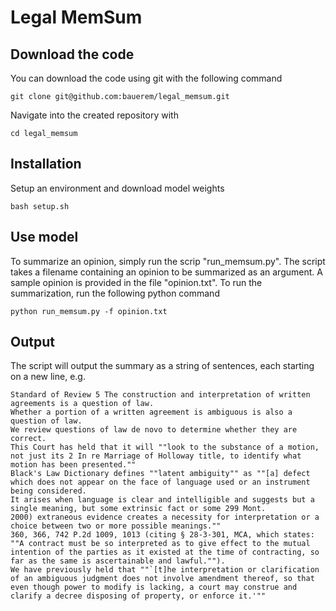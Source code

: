 # Legal MemSum

## Download the code

You can download the code using git with the following command

    git clone git@github.com:bauerem/legal_memsum.git

Navigate into the created repository with

    cd legal_memsum

## Installation

Setup an environment and download model weights

    bash setup.sh


## Use model

To summarize an opinion, simply run the scrip "run_memsum.py". The script takes a filename containing an opinion to be summarized as an argument. A sample opinion is provided in the file "opinion.txt". To run the summarization, run the following python command

    python run_memsum.py -f opinion.txt

## Output

The script will output the summary as a string of sentences, each starting on a new line, e.g.

    Standard of Review 5 The construction and interpretation of written agreements is a question of law.
    Whether a portion of a written agreement is ambiguous is also a question of law.
    We review questions of law de novo to determine whether they are correct.
    This Court has held that it will ""look to the substance of a motion, not just its 2 In re Marriage of Holloway title, to identify what motion has been presented.""
    Black's Law Dictionary defines ""latent ambiguity"" as ""[a] defect which does not appear on the face of language used or an instrument being considered.
    It arises when language is clear and intelligible and suggests but a single meaning, but some extrinsic fact or some 299 Mont.
    2000) extraneous evidence creates a necessity for interpretation or a choice between two or more possible meanings.""
    360, 366, 742 P.2d 1009, 1013 (citing § 28-3-301, MCA, which states: ""A contract must be so interpreted as to give effect to the mutual intention of the parties as it existed at the time of contracting, so far as the same is ascertainable and lawful."").
    We have previously held that ""`[t]he interpretation or clarification of an ambiguous judgment does not involve amendment thereof, so that even though power to modify is lacking, a court may construe and clarify a decree disposing of property, or enforce it.'""